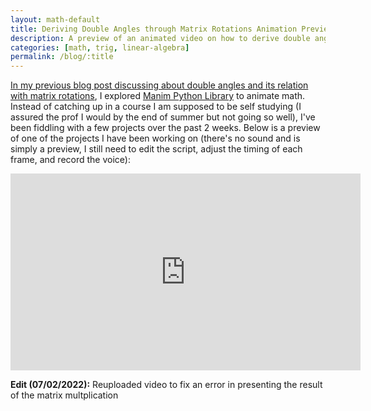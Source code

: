 ```yaml
---
layout: math-default
title: Deriving Double Angles through Matrix Rotations Animation Preview
description: A preview of an animated video on how to derive double angles through matrix rotations
categories: [math, trig, linear-algebra]
permalink: /blog/:title
---
```


[In my previous blog post discussing about double angles and its relation with matrix rotations](../double-angle-rot), I explored 
[Manim Python Library](https://www.manim.community/) to animate math. Instead of catching up in a course I am supposed to be 
self studying (I assured the prof I would by the end of summer but not going so well), I've been fiddling with a few projects 
over the past 2 weeks. Below is a preview of one of the projects I have been working on (there's no sound and is simply a preview, I 
still need to edit the script, adjust the timing of each frame, and record the voice):

<center>
<iframe width="560" height="315" src="https://www.youtube-nocookie.com/embed/hRs0t8G0ef0" title="YouTube video player" frameborder="0" allow="accelerometer; autoplay; clipboard-write; encrypted-media; gyroscope; picture-in-picture" allowfullscreen></iframe>
</center>

**Edit (07/02/2022):** Reuploaded video to fix an error in presenting the result of the matrix multplication



